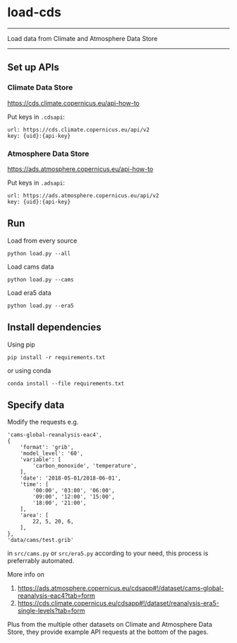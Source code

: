 
# load-cds

---

Load data from Climate and Atmosphere Data Store

---

## Set up APIs

### Climate Data Store

https://cds.climate.copernicus.eu/api-how-to

Put keys in `.cdsapi`:

```
url: https://cds.climate.copernicus.eu/api/v2
key: {uid}:{api-key}
```

### Atmosphere Data Store

https://ads.atmosphere.copernicus.eu/api-how-to

Put keys in `.adsapi`:

```
url: https://ads.atmosphere.copernicus.eu/api/v2
key: {uid}:{api-key}
```

## Run

Load from every source
```
python load.py --all
```
Load cams data
```
python load.py --cams
```
Load era5 data
```
python load.py --era5
```

## Install dependencies

Using pip
```
pip install -r requirements.txt
```
or using conda
```
conda install --file requirements.txt
```

## Specify data

Modify the requests e.g.

```
'cams-global-reanalysis-eac4',
{
    'format': 'grib',
    'model_level': '60',
    'variable': [
        'carbon_monoxide', 'temperature',
    ],
    'date': '2018-05-01/2018-06-01',
    'time': [
        '00:00', '03:00', '06:00',
        '09:00', '12:00', '15:00',
        '18:00', '21:00',
    ],
    'area': [
        22, 5, 20, 6,
    ],
},
'data/cams/test.grib'
```

in `src/cams.py` or `src/era5.py` according to your need, this process is preferrably automated.

More info on

1. https://ads.atmosphere.copernicus.eu/cdsapp#!/dataset/cams-global-reanalysis-eac4?tab=form
2. https://cds.climate.copernicus.eu/cdsapp#!/dataset/reanalysis-era5-single-levels?tab=form

Plus from the multiple other datasets on Climate and Atmosphere Data Store, they provide example API requests at the bottom of the pages.